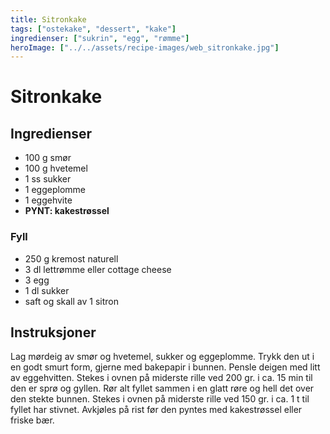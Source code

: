 ```yaml
---
title: Sitronkake
tags: ["ostekake", "dessert", "kake"]
ingredienser: ["sukrin", "egg", "rømme"]
heroImage: ["../../assets/recipe-images/web_sitronkake.jpg"]
---
```


# Sitronkake

## Ingredienser

- 100 g smør
- 100 g hvetemel
- 1 ss sukker
- 1 eggeplomme
- 1 eggehvite
- **PYNT: kakestrøssel**

### Fyll

- 250 g kremost naturell
- 3 dl lettrømme eller cottage cheese
- 3 egg
- 1 dl sukker
- saft og skall av 1 sitron

## Instruksjoner

Lag mørdeig av smør og hvetemel, sukker og eggeplomme. Trykk den ut i en godt smurt form, gjerne med bakepapir i bunnen. Pensle deigen med litt av eggehvitten. Stekes i ovnen på miderste rille ved 200 gr. i ca. 15 min til den er sprø og gyllen. Rør alt fyllet sammen i en glatt røre og hell det over den stekte bunnen. Stekes i ovnen på miderste rille ved 150 gr. i ca. 1 t til fyllet har stivnet. Avkjøles på rist før den pyntes med kakestrøssel eller friske bær.
